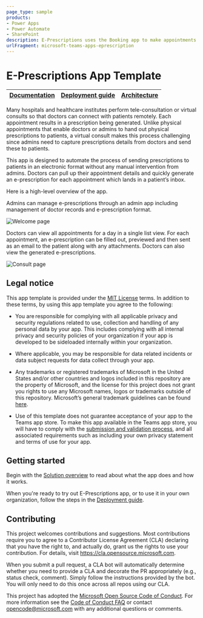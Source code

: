 ```yaml
---
page_type: sample
products:
- Power Apps
- Power Automate
- SharePoint
description: E-Prescriptions uses the Booking app to make appointments during which doctors can generate e-prescriptions and email them to the consulting patients.
urlFragment: microsoft-teams-apps-eprescription
---
```


# E-Prescriptions App Template

| [Documentation](https://github.com/OfficeDev/microsoft-teams-apps-eprescription/wiki/Home) | [Deployment guide](https://github.com/OfficeDev/microsoft-teams-apps-eprescription/wiki/Deployment-Guide) | [Architecture](https://github.com/OfficeDev/microsoft-teams-apps-eprescription/wiki/Solution-Overview) |
| ---- | ---- | ---- |

Many hospitals and healthcare institutes perform tele-consultation or virtual consults so that doctors can connect with patients remotely. Each appointment results in a prescription being generated. Unlike physical appointments that enable doctors or admins to hand out physical prescriptions to patients, a virtual consult makes this process challenging since admins need to capture prescriptions details from doctors and send these to patients.

This app is designed to automate the process of sending prescriptions to patients in an electronic format without any manual intervention from admins. Doctors can pull up their appointment details and quickly generate an e-prescription for each appointment which lands in a patient’s inbox.

Here is a high-level overview of the app.

Admins can manage e-prescriptions through an admin app including management of doctor records and e-prescription format.

 

![Welcome page](https://github.com/OfficeDev/microsoft-teams-apps-eprescription/wiki/images/DoctorDatabase.PNG)

Doctors can view all appointments for a day in a single list view.
For each appointment, an e-prescription can be filled out, previewed and then sent as an email to the patient along with any attachments.
Doctors can also view the generated e-prescriptions.


![Consult page](https://github.com/OfficeDev/microsoft-teams-apps-eprescription/wiki/images/Consult.PNG)

## Legal notice

This app template is provided under the [MIT License](https://github.com/OfficeDev/microsoft-teams-apps-eprescription/blob/master/LICENSE) terms.  In addition to these terms, by using this app template you agree to the following:

-	You are responsible for complying with all applicable privacy and security regulations related to use, collection and handling of any personal data by your app.  This includes complying with all internal privacy and security policies of your organization if your app is developed to be sideloaded internally within your organization.

-	Where applicable, you may be responsible for data related incidents or data subject requests for data collect through your app.

-	Any trademarks or registered trademarks of Microsoft in the United States and/or other countries and logos included in this repository are the property of Microsoft, and the license for this project does not grant you rights to use any Microsoft names, logos or trademarks outside of this repository.  Microsoft’s general trademark guidelines can be found [here](https://www.microsoft.com/en-us/legal/intellectualproperty/trademarks/usage/general.aspx).

-	Use of this template does not guarantee acceptance of your app to the Teams app store.  To make this app available in the Teams app store, you will have to comply with the [submission and validation process](https://docs.microsoft.com/en-us/microsoftteams/platform/concepts/deploy-and-publish/appsource/publish), and all associated requirements such as including your own privacy statement and terms of use for your app.


## Getting started

Begin with the [Solution overview](https://github.com/OfficeDev/microsoft-teams-apps-eprescription/wiki/Solution-overview) to read about what the app does and how it works.

When you're ready to try out E-Prescriptions app, or to use it in your own organization, follow the steps in the [Deployment guide](https://github.com/OfficeDev/microsoft-teams-apps-eprescription/wiki/Deployment-guide).

## Contributing

This project welcomes contributions and suggestions.  Most contributions require you to agree to a
Contributor License Agreement (CLA) declaring that you have the right to, and actually do, grant us
the rights to use your contribution. For details, visit https://cla.opensource.microsoft.com.

When you submit a pull request, a CLA bot will automatically determine whether you need to provide
a CLA and decorate the PR appropriately (e.g., status check, comment). Simply follow the instructions
provided by the bot. You will only need to do this once across all repos using our CLA.

This project has adopted the [Microsoft Open Source Code of Conduct](https://opensource.microsoft.com/codeofconduct/).
For more information see the [Code of Conduct FAQ](https://opensource.microsoft.com/codeofconduct/faq/) or
contact [opencode@microsoft.com](mailto:opencode@microsoft.com) with any additional questions or comments.
